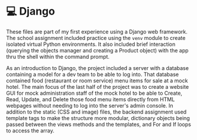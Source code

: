 # 💻 Django

These files are part of my first experience using a Django web framework. The school assignment included practice using the `venv` module to create isolated virtual Python environments. It also included brief interaction (querying the objects manager and creating a Product object) with the app thru the shell within the command prompt.

As an introduction to Django, the project included a server with a database containing a model for a dev team to be able to log into. That database contained food (restaurant or room service) menu items for sale at a mock hotel.  The main focus of the last half of the project was to create a website GUI for mock administration staff of the mock hotel to be able to Create, Read, Update, and Delete those food menu items directly from HTML webpages without needing to log into the server's admin console. In addition to the static (CSS and image) files, the backend assignment used template tags to make the structure more modular, dictionary objects being passed between the views methods and the templates, and For and If loops to access the array.
